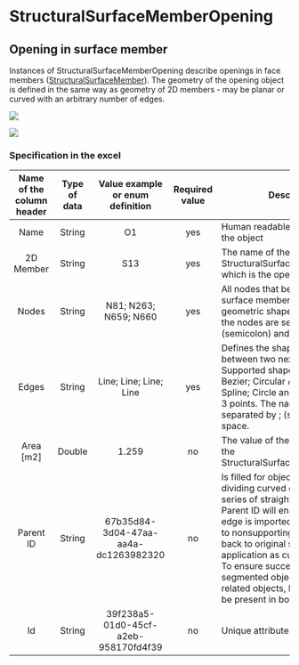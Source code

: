 # StructuralSurfaceMemberOpening

## Opening in surface member

Instances of StructuralSurfaceMemberOpening describe openings in face members ([StructuralSurfaceMember](structuralsurfacemember.md#2d-member-plate-wall)). The geometry of the opening object is defined in the same way as geometry of 2D members - may be planar or curved with an arbitrary number of edges.

![](../.gitbook/assets/15\_structuralsurfacememberopening.png)

![](../.gitbook/assets/15\_structuralsurfacememberopening2.png)

### Specification in the excel

| **Name of the column header** | **Type of data** | **Value example or enum definition** | **Required value** | **Description**                                                                                                                                                                                                                                                                                                                                                                                     |
| :---------------------------: | :--------------: | :----------------------------------: | :----------------: | --------------------------------------------------------------------------------------------------------------------------------------------------------------------------------------------------------------------------------------------------------------------------------------------------------------------------------------------------------------------------------------------------- |
|              Name             |      String      |                  O1                  |         yes        | Human readable unique name of the object                                                                                                                                                                                                                                                                                                                                                            |
|           2D Member           |      String      |                  S13                 |         yes        | The name of the StructuralSurfaceMember to which is the opening situated.                                                                                                                                                                                                                                                                                                                           |
|             Nodes             |      String      |         N81; N263; N659; N660        |         yes        | All nodes that belong to the surface member and define its geometric shape. The names of the nodes are separated by ; (semicolon) and space.                                                                                                                                                                                                                                                        |
|             Edges             |      String      |        Line; Line; Line; Line        |         yes        | Defines the shape of the curve between two next nodes. Supported shapes are: Line; Bezier; Circular Arc; Parabolic arc; Spline; Circle and Point; Circle by 3 points. The names are separated by ; (semicolon) and space.                                                                                                                                                                          |
|           Area \[m2]          |      Double      |                 1.259                |         no         | The value of the surface area of the StructuralSurfaceMemberOpening                                                                                                                                                                                                                                                                                                                                 |
|           Parent ID           |      String      | 67b35d84-3d04-47aa-aa4a-dc1263982320 |         no         | Is filled for objects created be dividing curved geometry to series of straight line objects.  Parent ID will ensure that curved edge is imported as straight parts to nonsupporting application, and back to original supporting application as curved geometry. To ensure successful round trip of segmented objects and their related objects, Parent ID needs to be present in both directions. |
|               Id              |      String      | 39f238a5-01d0-45cf-a2eb-958170fd4f39 |         no         | Unique attribute designation                                                                                                                                                                                                                                                                                                                                                                        |
